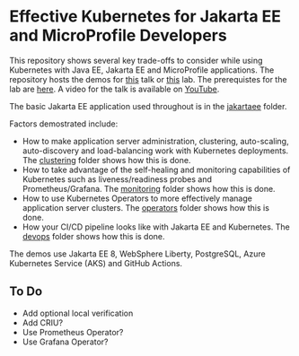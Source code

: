 # Effective Kubernetes for Jakarta EE and MicroProfile Developers
This repository shows several key trade-offs to consider while using Kubernetes with Java EE, Jakarta EE and MicroProfile applications. The repository hosts the demos for [this](abstract.md) talk or [this](lab-abstract.md) lab. The prerequistes for the lab are [here](prerequisites.md). A video for the talk is available on [YouTube](https://www.youtube.com/watch?v=Q2jTk3-1Fdc).

The basic Jakarta EE application used throughout is in the [jakartaee](/jakartaee) folder. 

Factors demostrated include:

* How to make application server administration, clustering, auto-scaling, auto-discovery and load-balancing work with Kubernetes deployments. The [clustering](/clustering) folder shows how this is done.
* How to take advantage of the self-healing and monitoring capabilities of Kubernetes such as liveness/readiness probes and Prometheus/Grafana. The [monitoring](/monitoring) folder shows how this is done.
* How to use Kubernetes Operators to more effectively manage application server clusters. The [operators](/operators) folder shows how this is done.
* How your CI/CD pipeline looks like with Jakarta EE and Kubernetes. The [devops](/devops) folder shows how this is done.

The demos use Jakarta EE 8, WebSphere Liberty, PostgreSQL, Azure Kubernetes Service (AKS) and GitHub Actions.

## To Do
* Add optional local verification
* Add CRIU?
* Use Prometheus Operator?
* Use Grafana Operator?
